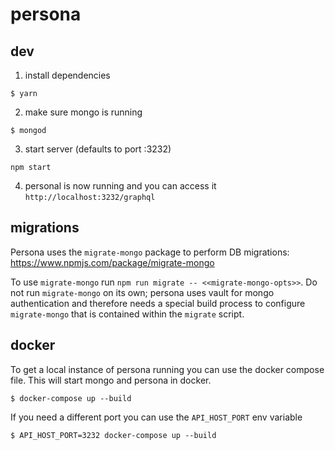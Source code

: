 # persona

## dev

1.  install dependencies

```
$ yarn
```

2.  make sure mongo is running

```
$ mongod
```

3.  start server (defaults to port :3232)

```
npm start
```

4.  personal is now running and you can access it `http://localhost:3232/graphql`

## migrations

Persona uses the `migrate-mongo` package to perform DB migrations: https://www.npmjs.com/package/migrate-mongo

To use `migrate-mongo` run `npm run migrate -- <<migrate-mongo-opts>>`. Do not run `migrate-mongo` on its own;
persona uses vault for mongo authentication and therefore needs a special build process to configure `migrate-mongo`
that is contained within the `migrate` script.

## docker

To get a local instance of persona running you can use the docker compose file. This will start mongo and persona in docker.

```
$ docker-compose up --build
```

If you need a different port you can use the `API_HOST_PORT` env variable

```
$ API_HOST_PORT=3232 docker-compose up --build
```
